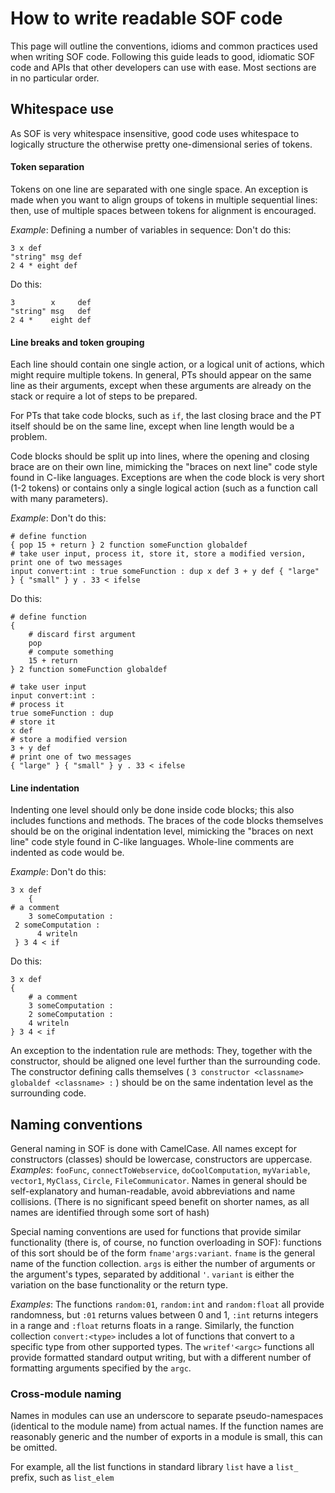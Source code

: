 # How to write readable SOF code

This page will outline the conventions, idioms and common practices used when writing SOF code. Following this guide leads to good, idiomatic SOF code and APIs that other developers can use with ease. Most sections are in no particular order.

## Whitespace use

As SOF is very whitespace insensitive, good code uses whitespace to logically structure the otherwise pretty one-dimensional series of tokens.

#### Token separation

Tokens on one line are separated with one single space. An exception is made when you want to align groups of tokens in multiple sequential lines: then, use of multiple spaces between tokens for alignment is encouraged.

*Example*: Defining a number of variables in sequence: Don't do this:

```sof
3 x def
"string" msg def
2 4 * eight def
```

Do this:

```sof
3        x     def
"string" msg   def
2 4 *    eight def
```

#### Line breaks and token grouping

Each line should contain one single action, or a logical unit of actions, which might require multiple tokens. In general, PTs should appear on the same line as their arguments, except when these arguments are already on the stack or require a lot of steps to be prepared.

For PTs that take code blocks, such as `if`, the last closing brace and the PT itself should be on the same line, except when line length would be a problem.

Code blocks should be split up into lines, where the opening and closing brace are on their own line, mimicking the "braces on next line" code style found in C-like languages. Exceptions are when the code block is very short (1-2 tokens) or contains only a single logical action (such as a function call with many parameters).

*Example*: Don't do this:

```sof
# define function
{ pop 15 + return } 2 function someFunction globaldef
# take user input, process it, store it, store a modified version, print one of two messages
input convert:int : true someFunction : dup x def 3 + y def { "large" } { "small" } y . 33 < ifelse
```

Do this:

```sof
# define function
{
    # discard first argument
    pop
    # compute something
    15 + return
} 2 function someFunction globaldef

# take user input
input convert:int :
# process it
true someFunction : dup
# store it
x def
# store a modified version
3 + y def
# print one of two messages
{ "large" } { "small" } y . 33 < ifelse
```

#### Line indentation

Indenting one level should only be done inside code blocks; this also includes functions and methods. The braces of the code blocks themselves should be on the original indentation level, mimicking the "braces on next line" code style found in C-like languages. Whole-line comments are indented as code would be.

*Example*: Don't do this:

```sof
3 x def
    {
# a comment
    3 someComputation :
 2 someComputation :
      4 writeln
 } 3 4 < if
```

Do this:

```sof
3 x def
{
    # a comment
    3 someComputation :
    2 someComputation :
    4 writeln
} 3 4 < if
```

An exception to the indentation rule are methods: They, together with the constructor, should be aligned one level further than the surrounding code. The constructor defining calls themselves ( `3 constructor <classname> globaldef <classname> :` ) should be on the same indentation level as the surrounding code.

## Naming conventions

General naming in SOF is done with CamelCase. All names except for constructors (classes) should be lowercase, constructors are uppercase. *Examples*: `fooFunc`, `connectToWebservice`, `doCoolComputation`, `myVariable`, `vector1`, `MyClass`, `Circle`, `FileCommunicator`. Names in general should be self-explanatory and human-readable, avoid abbreviations and name collisions. (There is no significant speed benefit on shorter names, as all names are identified through some sort of hash)

Special naming conventions are used for functions that provide similar functionality (there is, of course, no function overloading in SOF): functions of this sort should be of the form `fname'args:variant`. `fname` is the general name of the function collection. `args` is either the number of arguments or the argument's types, separated by additional `'`. `variant` is either the variation on the base functionality or the return type.

*Examples*: The functions `random:01`, `random:int` and `random:float` all provide randomness, but `:01` returns values between 0 and 1, `:int` returns integers in a range and `:float` returns floats in a range. Similarly, the function collection `convert:<type>` includes a lot of functions that convert to a specific type from other supported types. The `writef'<argc>` functions all provide formatted standard output writing, but with a different number of formatting arguments specified by the `argc`.

### Cross-module naming

Names in modules can use an underscore to separate pseudo-namespaces (identical to the module name) from actual names. If the function names are reasonably generic and the number of exports in a module is small, this can be omitted.

For example, all the list functions in standard library `list` have a `list_` prefix, such as `list_elem`
